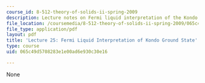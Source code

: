 ```yaml
---
course_id: 8-512-theory-of-solids-ii-spring-2009
description: Lecture notes on Fermi liquid interpretation of the Kondo ground state.
file_location: /coursemedia/8-512-theory-of-solids-ii-spring-2009/065c49d5708283e1e00ad6e930c30e16_MIT8_512s09_lec25.pdf
file_type: application/pdf
layout: pdf
title: 'Lecture 25: Fermi Liquid Interpretation of Kondo Ground State'
type: course
uid: 065c49d5708283e1e00ad6e930c30e16

---
```

None